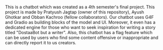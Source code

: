 This is a chatbot which was created as a 4th semester's final project. This project is made by Pratyush Jagtap (owner of this repository), Ayush Ghotkar and Obban Kachroo (fellow collaborators).
Our chatbot uses G4F and Gradio as building blocks of the model and UI. Moreover, it even has a dedicated engine for those who want to seek inspiration for writing a story titled "DostaaBot but a writer".
Also, this chatbot has a flag feature which can be used by users who find some content offensive or inappropriate and can directly report it to us creators.
